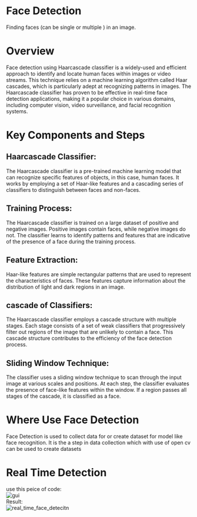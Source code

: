 # Face Detection 

Finding faces (can be single or multiple ) in an image. 

# Overview

Face detection using Haarcascade classifier is a widely-used and efficient approach to identify and locate human faces within images or video streams. This technique 
relies on a machine learning algorithm called Haar cascades, which is particularly adept at recognizing patterns in images. The Haarcascade classifier has proven to be
effective in real-time face detection applications, making it a popular choice in various domains, including computer vision, video surveillance, and facial recognition systems.

# Key Components and Steps

## Haarcascade Classifier: 
The Haarcascade classifier is a pre-trained machine learning model that can recognize specific features of objects, in this case, human faces. It works by employing a set of Haar-like features and a cascading series of classifiers to distinguish between faces and non-faces.

## Training Process: 
The Haarcascade classifier is trained on a large dataset of positive and negative images. Positive images contain faces, while negative images do not. The classifier learns to identify patterns and features that are indicative of the presence of a face during the training process.

## Feature Extraction:
Haar-like features are simple rectangular patterns that are used to represent the characteristics of faces. These features capture information about the distribution of light and dark regions in an image.

## cascade of Classifiers: 
The Haarcascade classifier employs a cascade structure with multiple stages. Each stage consists of a set of weak classifiers that progressively filter out regions of the image that are unlikely to contain a face. This cascade structure contributes to the efficiency of the face detection process.

## Sliding Window Technique:
The classifier uses a sliding window technique to scan through the input image at various scales and positions. At each step, the classifier evaluates the presence of face-like features within the window. If a region passes all stages of the cascade, it is classified as a face.

# Where Use Face Detection

Face Detection is used to collect data for or create dataset for model like face recognition. It is the a step in data collection which with use of  open cv can be used to create datasets

# Real Time Detection
use this peice of code:<br>
![gui](https://github.com/chauhan-mukul/Comment-toxicity-determiner/assets/143337342/e88870e7-4b18-4aa5-b3ce-63b7ae458517)<br>
Result:<br>
![real_time_face_detecitn](https://github.com/chauhan-mukul/Comment-toxicity-determiner/assets/143337342/a7848f1d-11bc-4f16-bace-acc1339206b9)
